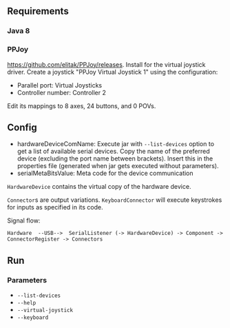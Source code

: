 
## Requirements

### Java 8

### PPJoy

https://github.com/elitak/PPJoy/releases.
Install for the virtual joystick driver. Create a joystick "PPJoy Virtual Joystick 1" using the configuration:
- Parallel port: Virtual Joysticks
- Controller number: Controller 2

Edit its mappings to 8 axes, 24 buttons, and 0 POVs.

## Config

- hardwareDeviceComName: Execute jar with `--list-devices` option to get a list of available serial devices. Copy the name of the preferred device (excluding the port name between brackets). Insert this in the properties file (generated when jar gets executed without parameters).
- serialMetaBitsValue: Meta code for the device communication

`HardwareDevice` contains the virtual copy of the hardware device.

`Connector`s are output variations. `KeyboardConnector` will execute keystrokes for inputs as specified in its code.

Signal flow:
```
Hardware  --USB-->  SerialListener (-> HardwareDevice) -> Component -> ConnectorRegister -> Connectors
```

## Run

### Parameters

- `--list-devices`
- `--help`
- `--virtual-joystick`
- `--keyboard`